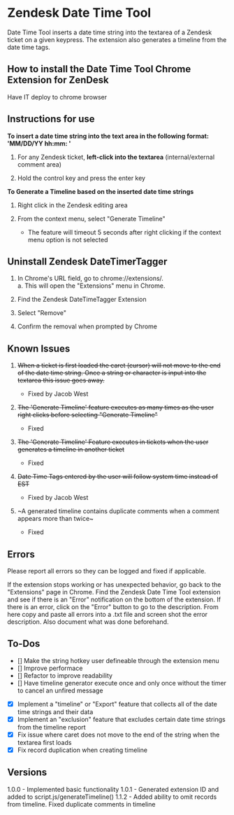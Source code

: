 # Zendesk Date Time Tool

Date Time Tool inserts a date time string into the textarea of a Zendesk ticket on a given keypress.  The extension also generates a timeline from the date time tags.

## How to install the Date Time Tool Chrome Extension for ZenDesk

Have IT deploy to chrome browser

## Instructions for use

**To insert a date time string into the text area in the following format: 'MM/DD/YY hh:mm: '**

1. For any Zendesk ticket, **left-click into the textarea** (internal/external comment area)

2. Hold the control key and press the enter key   

**To Generate a Timeline based on the inserted date time strings**

1. Right click in the Zendesk editing area

2. From the context menu, select "Generate Timeline"
    - The feature will timeout 5 seconds after right clicking if the context menu option is not selected

## Uninstall Zendesk DateTimerTagger

1. In Chrome's URL field, go to chrome://extensions/.  
	a. This will open the "Extensions" menu in Chrome.

2. Find the Zendesk DateTimeTagger Extension

3. Select "Remove"

4. Confirm the removal when prompted by Chrome

## Known Issues

1. ~~When a ticket is first loaded the caret (cursor) will not move to the end of the date time string.  Once a string or character is input into the textarea this issue goes away.~~
   - Fixed by Jacob West 

2. ~~The 'Generate Timeline' feature executes as many times as the user right clicks before selecting "Generate Timeline"~~
   - Fixed

3. ~~The 'Generate Timeline' Feature executes in tickets when the user generates a timeline in another ticket~~
	- Fixed

4. ~~Date Time Tags entered by the user will follow system time instead of EST~~
   - Fixed by Jacob West 

5. ~A generated timeline contains duplicate comments when a comment appears more than twice~
   - Fixed


## Errors

Please report all errors so they can be logged and fixed if applicable.

If the extension stops working or has unexpected behavior, go back to the "Extensions" page in Chrome.  Find the Zendesk Date Time Tool extension and see if there is an "Error" notification on the bottom of the extension. If there is an error, click on the "Error" button to go to the description.  From here copy and paste all errors into a .txt file and screen shot the error description.  Also document what was done beforehand.

## To-Dos

- [] Make the string hotkey user defineable through the extension menu
- [] Improve performace
- [] Refactor to improve readability
- [] Have timeline generator execute once and only once without the timer to cancel an unfired message 
- [x] Implement a "timeline" or "Export" feature that collects all of the date time strings and their data
- [x] Implement an "exclusion" feature that excludes certain date time strings from the timeline report
- [x] Fix issue where caret does not move to the end of the string when the textarea first loads
- [x] Fix record duplication when creating timeline

## Versions
1.0.0 -  Implemented basic functionality
1.0.1 -  Generated extension ID and added to script.js/generateTimeline()
1.1.2 -  Added ability to omit records from timeline.  Fixed duplicate comments in timeline